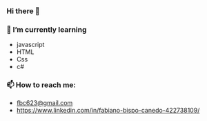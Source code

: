 ### Hi there 👋


### 🌱 I’m currently learning
- javascript
- HTML
- Css
- c#


### 📫 How to reach me: 
- fbc623@gmail.com
- https://www.linkedin.com/in/fabiano-bispo-canedo-422738109/

<!--
**fabianoobispo/fabianoobispo** is a ✨ _special_ ✨ repository because its `README.md` (this file) appears on your GitHub profile.

Here are some ideas to get you started:

- 🔭 I’m currently working on ...
- 🌱 I’m currently learning ...
- 👯 I’m looking to collaborate on ...
- 🤔 I’m looking for help with ...
- 💬 Ask me about ...
- 📫 How to reach me: ...
- 😄 Pronouns: ...
- ⚡ Fun fact: ...
-->
